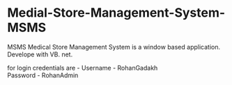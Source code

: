 # Medial-Store-Management-System-MSMS
MSMS Medical Store Management System is a window based application. Develope with VB. net.

for login credentials are -
Username - RohanGadakh  
Password - RohanAdmin
